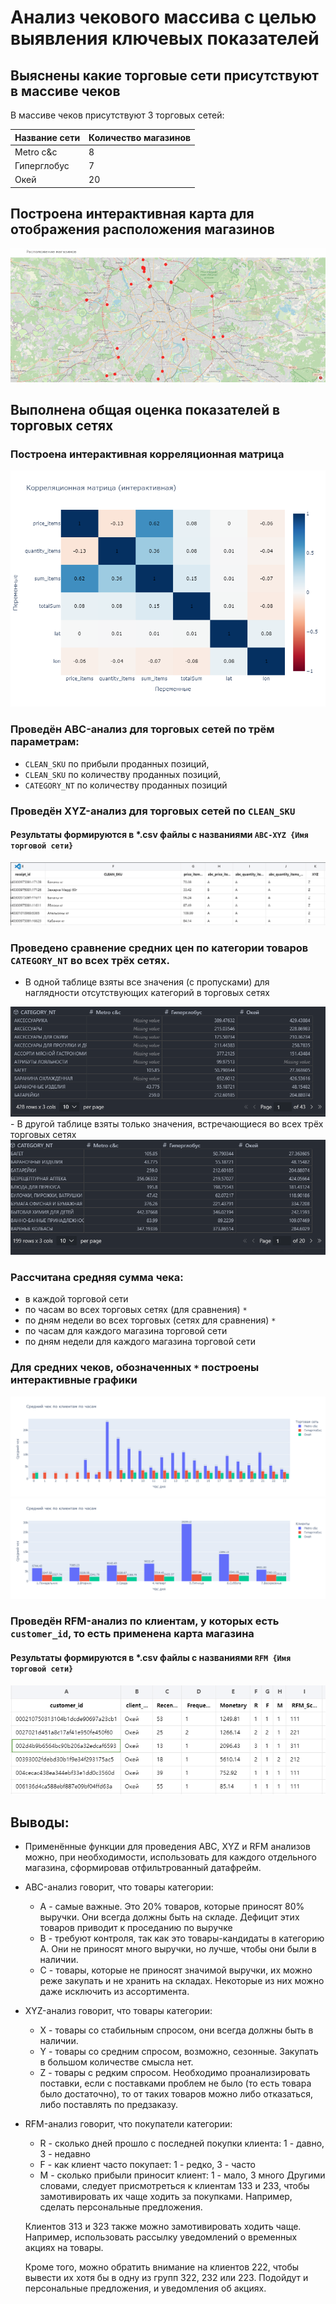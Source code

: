 # Анализ чекового массива с целью выявления ключевых показателей

## Выяснены какие торговые сети присутствуют в массиве чеков

В массиве чеков присутствуют 3 торговых сетей:

| Название сети | Количество магазинов |
| ------------------------- | --------------------------------------- |
| Metro c&c                 | 8                                       |
| Гиперглобус    | 7                                       |
| Окей                  | 20                                      |

## Построена интерактивная карта для отображения расположения магазинов

<img src="https://github.com/mishandri/Data-Analysis/blob/main/tests/Ntech/pics/map.gif" title="Интерактивная карта магазинов" />

## Выполнена общая оценка показателей в торговых сетях

### Построена интерактивная корреляционная матрица

<img src="https://github.com/mishandri/Data-Analysis/blob/main/tests/Ntech/pics/corr.png" title="Корреляционная матрица" />

### Проведён ABC-анализ для торговых сетей по трём параметрам:

- `CLEAN_SKU` по прибыли проданных позиций,
- `CLEAN_SKU` по количеству проданных позиций,
- `CATEGORY_NT` по количеству проданных позиций

### Проведён XYZ-анализ для торговых сетей по `CLEAN_SKU`

#### Результаты формируются в *.csv файлы с названиями `ABC-XYZ {Имя торговой сети}`

<img src="https://github.com/mishandri/Data-Analysis/blob/main/tests/Ntech/pics/ABC-XYZ.png" title="ABC-XYZ-анализ" />

### Проведено сравнение средних цен по категории товаров `CATEGORY_NT` во всех трёх сетях.

- В одной таблице взяты все значения (с пропусками) для наглядности отсутствующих категорий в торговых сетях
<img src="https://github.com/mishandri/Data-Analysis/blob/main/tests/Ntech/pics/mean_category1.png" title="С пропусками" />
- В другой таблице взяты только значения, встречающиеся во всех трёх торговых сетях
<img src="https://github.com/mishandri/Data-Analysis/blob/main/tests/Ntech/pics/mean_category2.png" title="Без пропусков" />

### Рассчитана средняя сумма чека:

- в каждой торговой сети
- по часам во всех торговых сетях (для сравнения) `*`
- по дням недели во всех торговых (сетях для сравнения) `*`
- по часам для каждого магазина торговой сети
- по дням недели для каждого магазина торговой сети

### Для средних чеков, обозначенных `*` построены интерактивные графики

<img src="https://github.com/mishandri/Data-Analysis/blob/main/tests/Ntech/pics/mean_chek_hour.png" title="Средний чек по часам" />

<img src="https://github.com/mishandri/Data-Analysis/blob/main/tests/Ntech/pics/mean_chek_weekday.png" title="Средний чек по дням недели" />

### Проведён RFM-анализ по клиентам, у которых есть `customer_id`, то есть применена карта магазина

#### Результаты формируются в *.csv файлы с названиями `RFM {Имя торговой сети}`

<img src="https://github.com/mishandri/Data-Analysis/blob/main/tests/Ntech/pics/RFM.png" title="RFM-анализ" />

## Выводы:

- Применённые функции для проведения ABC, XYZ и RFM анализов можно, при необходимости, использовать для каждого отдельного магазина, сформировав отфильтрованный датафрейм.
- ABC-анализ говорит, что товары категории:

  - A - самые важные. Это 20% товаров, которые приносят 80% выручки. Они всегда должны быть на складе. Дефицит этих товаров приводит к проседанию по выручке
  - B - требуют контроля, так как это товары-кандидаты в категорию A. Они не приносят много выручки, но лучше, чтобы они были в наличии.
  - C - товары, которые не приносят значимой выручки, их можно реже закупать и не хранить на складах. Некоторые из них можно даже исключить из ассортимента.
- XYZ-анализ говорит, что товары категории:

  - X - товары со стабильным спросом, они всегда должны быть в наличии.
  - Y - товары со средним спросом, возможно, сезонные. Закупать в большом количестве смысла нет.
  - Z - товары с редким спросом. Необходимо проанализировать поставки, если с поставками проблем не было (то есть товара было достаточно), то от таких товаров можно либо отказаться, либо поставлять по предзаказу.
- RFM-анализ говорит, что покупатели категории:

  - R - сколько дней прошло с последней покупки клиента: 1 - давно, 3 - недавно
  - F - как клиент часто покупает: 1 - редко, 3 - часто
  - M - сколько прибыли приносит клиент: 1 - мало, 3 много
    Другими словами, следует присмотреться к клиентам 133 и 233, чтобы замотивировать их чаще ходить за покупками. Например, сделать персональные предложения.

  Клиентов 313 и 323 также можно замотивировать ходить чаще. Например, использовать рассылку уведомлений о временных акциях на товары.

  Кроме того, можно обратить внимание на клиентов 222, чтобы вывести их хотя бы в одну из групп 322, 232 или 223. Подойдут и персональные предложения, и уведомления об акциях.
